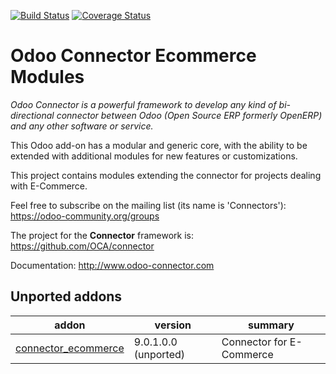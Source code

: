 [![Build Status](https://travis-ci.org/OCA/connector-ecommerce.svg?branch=10.0)](https://travis-ci.org/OCA/connector-ecommerce)
[![Coverage Status](https://coveralls.io/repos/OCA/connector-ecommerce/badge.png?branch=10.0)](https://coveralls.io/github/OCA/connector-ecommerce?branch=10.0)

Odoo Connector Ecommerce Modules
================================

*Odoo Connector is a powerful framework to develop any kind of bi-directional connector between Odoo (Open Source ERP formerly OpenERP) and any other software or service.*

This Odoo add-on has a modular and generic core, with the ability to be extended with additional modules for new features or customizations.

This project contains modules extending the connector for projects dealing with E-Commerce.

Feel free to subscribe on the mailing list (its name is 'Connectors'):
https://odoo-community.org/groups

The project for the **Connector** framework is: https://github.com/OCA/connector

Documentation:
http://www.odoo-connector.com

[//]: # (addons)
Unported addons
---------------
addon | version | summary
--- | --- | ---
[connector_ecommerce](connector_ecommerce/) | 9.0.1.0.0 (unported) | Connector for E-Commerce

[//]: # (end addons)
